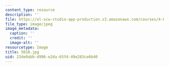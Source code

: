```yaml
---
content_type: resource
description: ''
file: https://ol-ocw-studio-app-production.s3.amazonaws.com/courses/4-614-religious-architecture-and-islamic-cultures-fall-2002/234e0abbd996e2da65fd49e283ce6b40_5018.jpg
file_type: image/jpeg
image_metadata:
  caption: ''
  credit: ''
  image-alt: ''
resourcetype: Image
title: 5018.jpg
uid: 234e0abb-d996-e2da-65fd-49e283ce6b40
---
```

